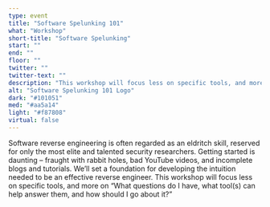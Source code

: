 ```yaml
---
type: event
title: "Software Spelunking 101"
what: "Workshop"
short-title: "Software Spelunking"
start: ""
end: ""
floor: ""
twitter: ""
twitter-text: ""
description: "This workshop will focus less on specific tools, and more on “What questions do I have, what tool(s) can help answer them, and how should I go about it?”"
alt: "Software Spelunking 101 Logo"
dark: "#101051"
med: "#aa5a14"
light: "#f87808"
virtual: false
---
```

Software reverse engineering is often regarded as an eldritch skill, reserved for only the most elite and talented security researchers. Getting started is daunting – fraught with rabbit holes, bad YouTube videos, and incomplete blogs and tutorials. We’ll set a foundation for developing the intuition needed to be an effective reverse engineer. This workshop will focus less on specific tools, and more on “What questions do I have, what tool(s) can help answer them, and how should I go about it?”
